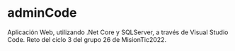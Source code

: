 # adminCode
Aplicación Web, utilizando .Net Core y SQLServer, a través de Visual Studio Code. Reto del ciclo 3 del grupo 26 de MisionTic2022.

